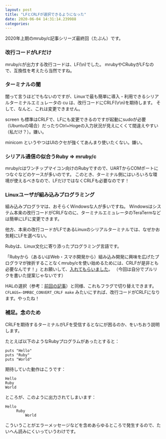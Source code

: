```yaml
---
layout: post
title: "LFとCRLFが選択できるようになった"
date: 2020-06-04 14:31:14.239988
categories: 
---
```


2020年上期のmruby/c記事シリーズ最終回（たぶん）です。

### 改行コードがLFだけ

mruby/cが出力する改行コードは、LF(\n)でした。
mrubyやCRubyがLFなので、互換性を考えたら当然ですね。

### ターミナルの闇

闇って言うほどでもないのですが、Linuxで最も簡単に導入・利用できるシリアルターミナルエミュレータの cu は、改行コードにCRLF(\r\n)を期待します。
そして、なんと、これは変更できません。


screen も標準はCRLFで、LFにも変更できるのですが起動にsudoが必要（Ubuntuの場合）だったりCtrl+Hogeの入力状況が見えにくくて間違えやすい（私だけ？）。嫌い。


minicom というやつはUIのクセが強くてあんまり使いたくない。嫌い。

### シリアル通信の似合うRuby => mruby/c

mruby/cはワンチップマイコン向けのRubyですので、UARTからCOMポートにつなぐなどのケースが多いのです。
このとき、ターミナル側にはいろいろな環境が使えるべきなので、LFだけではなくCRLFも必要なのです！

### Linuxユーザが組み込みプログラミング

組み込みプログラマは、おそらくWindowsな人が多いですね。
Windowsはシステム本来の改行コードがCRLFなのに、ターミナルエミュレータのTeraTermなどは簡単にLFに変更できます。

他方、本来の改行コードがLFであるLinuxのシリアルターミナルでは、なぜかお気軽にLFを選べない。


Rubyは、Linux文化に寄り添ったプログラミング言語です。

「Rubyから（あるいはWeb・スマホ開発から）組み込み開発に興味を広げたプログラマが挫折することなくmruby/cを使い始めるためには、CRLFが是非とも必要なんです！」とお願いして、[入れてもらいました](https://github.com/mrubyc/mrubyc/commit/263aa1ac017e477f976f024c594fc53ce7d24810)。
（今回は自分でプルリクを書いた提案じゃないです）


HALの選択（参考：[前回の記事](/hasumin/mrubyc_MRBC_USE_HAL_xxx)）と同様、これもフラグで切り替えできます。
`CFLAGS=-DMRBC_CONVERT_CRLF make` みたいにすれば、改行コードがCRLFになります。やったね！

### 補足。念のため

CRLFを期待するターミナルがLFを受信するとなにが困るのか、をいちおう説明します。

たとえば以下のようなRubyプログラムがあったとすると：

```
puts "Hello"
puts "Ruby"
puts "World"
```

期待していた動作はこうです：

```
Hello
Ruby
World
```

ところが、このように出力されてしまいます：

```
Hello
     Ruby
         World
```

こういうことがエラーメッセージなどを含めあらゆるところで発生するので、たいへん読みにくいっていうわけです。
